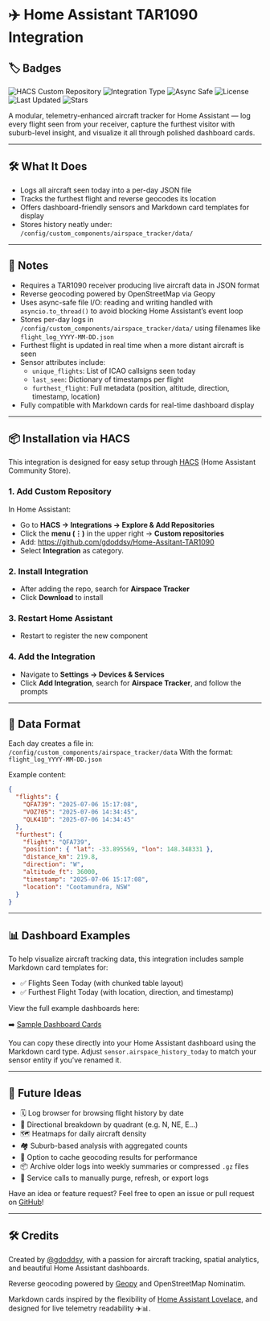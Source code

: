 # ✈️ Home Assistant TAR1090 Integration
## 🏷️ Badges

![HACS Custom Repository](https://img.shields.io/badge/HACS-Custom%20Repository-blue.svg)
![Integration Type](https://img.shields.io/badge/Home%20Assistant-Integration-orange)
![Async Safe](https://img.shields.io/badge/Async-Safe-brightgreen)
![License](https://img.shields.io/github/license/gdoddsy/Home-Assistant-TAR1090)
![Last Updated](https://img.shields.io/github/last-commit/gdoddsy/Home-Assistant-TAR1090)
![Stars](https://img.shields.io/github/stars/gdoddsy/Home-Assistant-TAR1090?style=social)

A modular, telemetry-enhanced aircraft tracker for Home Assistant — log every flight seen from your receiver, capture the furthest visitor with suburb-level insight, and visualize it all through polished dashboard cards.

---
## 🛠 What It Does

- Logs all aircraft seen today into a per-day JSON file
- Tracks the furthest flight and reverse geocodes its location
- Offers dashboard-friendly sensors and Markdown card templates for display
- Stores history neatly under: `/config/custom_components/airspace_tracker/data/`

---
## 🧠 Notes

- Requires a TAR1090 receiver producing live aircraft data in JSON format
- Reverse geocoding powered by OpenStreetMap via Geopy
- Uses async-safe file I/O: reading and writing handled with `asyncio.to_thread()` to avoid blocking Home Assistant’s event loop
- Stores per-day logs in `/config/custom_components/airspace_tracker/data/` using filenames like `flight_log_YYYY-MM-DD.json`
- Furthest flight is updated in real time when a more distant aircraft is seen
- Sensor attributes include:
  - `unique_flights`: List of ICAO callsigns seen today
  - `last_seen`: Dictionary of timestamps per flight
  - `furthest_flight`: Full metadata (position, altitude, direction, timestamp, location)
- Fully compatible with Markdown cards for real-time dashboard display

---

## 📦 Installation via HACS

This integration is designed for easy setup through [HACS](https://hacs.xyz/) (Home Assistant Community Store).

### 1. Add Custom Repository

In Home Assistant:

- Go to **HACS → Integrations → Explore & Add Repositories**
- Click the **menu (⋮)** in the upper right → **Custom repositories**
- Add: https://github.com/gdoddsy/Home-Assitant-TAR1090
- Select **Integration** as category.

### 2. Install Integration

- After adding the repo, search for **Airspace Tracker**
- Click **Download** to install

### 3. Restart Home Assistant

- Restart to register the new component

### 4. Add the Integration

- Navigate to **Settings → Devices & Services**
- Click **Add Integration**, search for **Airspace Tracker**, and follow the prompts

---
## 📂 Data Format

Each day creates a file in: `/config/custom_components/airspace_tracker/data`
With the format: `flight_log_YYYY-MM-DD.json`

Example content:

```json
{
  "flights": {
    "QFA739": "2025-07-06 15:17:08",
    "VOZ705": "2025-07-06 14:34:45",
    "QLK41D": "2025-07-06 14:34:45"
  },
  "furthest": {
    "flight": "QFA739",
    "position": { "lat": -33.895569, "lon": 148.348331 },
    "distance_km": 219.8,
    "direction": "W",
    "altitude_ft": 36000,
    "timestamp": "2025-07-06 15:17:08",
    "location": "Cootamundra, NSW"
  }
}
```
---
## 📊 Dashboard Examples

To help visualize aircraft tracking data, this integration includes sample Markdown card templates for:

- ✅ Flights Seen Today (with chunked table layout)
- ✅ Furthest Flight Today (with location, direction, and timestamp)

View the full example dashboards here:

➡️ [Sample Dashboard Cards](https://github.com/gdoddsy/Home-Assistant-TAR1090/blob/main/example_dashboard_cards.md)

You can copy these directly into your Home Assistant dashboard using the Markdown card type. Adjust `sensor.airspace_history_today` to match your sensor entity if you’ve renamed it.

---
## 📮 Future Ideas

- 🗓️ Log browser for browsing flight history by date
- 🧭 Directional breakdown by quadrant (e.g. N, NE, E...)
- 🗺️ Heatmaps for daily aircraft density
- 🏘️ Suburb-based analysis with aggregated counts
- 🧰 Option to cache geocoding results for performance
- 📦 Archive older logs into weekly summaries or compressed `.gz` files
- 🔧 Service calls to manually purge, refresh, or export logs

Have an idea or feature request? Feel free to open an issue or pull request on [GitHub](https://github.com/gdoddsy/Home-Assistant-TAR1090)!

---

## 🛠️ Credits

Created by [@gdoddsy](https://github.com/gdoddsy), with a passion for aircraft tracking, spatial analytics, and beautiful Home Assistant dashboards.

Reverse geocoding powered by [Geopy](https://github.com/geopy/geopy) and OpenStreetMap Nominatim.

Markdown cards inspired by the flexibility of [Home Assistant Lovelace](https://www.home-assistant.io/lovelace/), and designed for live telemetry readability ✈️📊.
